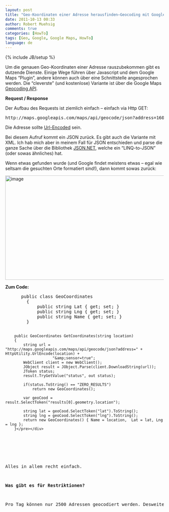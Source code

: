 ```yaml
---
layout: post
title: "Geo-Koordinaten einer Adresse herausfinden–Geocoding mit Google Maps"
date: 2011-10-13 00:33
author: Robert Muehsig
comments: true
categories: [HowTo]
tags: [Geo, Google, Google Maps, HowTo]
language: de
---
```

{% include JB/setup %}
<p>Um die genauen Geo-Koordinaten einer Adresse rauszubekommen gibt es dutzende Dienste. Einige Wege führen über Javascript und dem Google Maps “Plugin”, andere können auch über eine Schnittstelle angesprochen werden. Die “cleverste” (und kostenlose) Variante ist über die Google Maps <a href="http://code.google.com/apis/maps/documentation/geocoding/">Geocoding API</a>.</p> <p><strong>Request / Response</strong></p> <p>Der Aufbau des Requests ist ziemlich einfach – einfach via Http GET:</p> <div style="padding-bottom: 0px; margin: 0px; padding-left: 0px; padding-right: 0px; display: inline; float: none; padding-top: 0px" id="scid:812469c5-0cb0-4c63-8c15-c81123a09de7:e8fb6d32-5a12-4902-9946-6a0d5878f259" class="wlWriterEditableSmartContent"><pre name="code" class="c#">http://maps.googleapis.com/maps/api/geocode/json?address=1600+Amphitheatre+Parkway,+Mountain+View,+CA&amp;sensor=true</pre></div>
<p>Die Adresse sollte <a href="http://msdn.microsoft.com/en-us/library/zttxte6w.aspx">Url-Encoded</a> sein.</p>
<p>Bei diesem Aufruf kommt ein JSON zurück. Es gibt auch die Variante mit XML. Ich hab mich aber in meinem Fall für JSON entschieden und parse die ganze Sache über die Bibliothek <a href="http://james.newtonking.com/pages/json-net.aspx">JSON.NET</a>, welche ein “LINQ-to-JSON” (oder sowas ähnliches) hat. </p>
<p>Wenn etwas gefunden wurde (und Google findet meistens etwas – egal wie seltsam die gesuchten Orte formatiert sind!), dann kommt sowas zurück:</p>
<p><a href="{{BASE_PATH}}/assets/wp-images-de/image1376.png"><img style="background-image: none; border-bottom: 0px; border-left: 0px; padding-left: 0px; padding-right: 0px; display: inline; border-top: 0px; border-right: 0px; padding-top: 0px" title="image" border="0" alt="image" src="{{BASE_PATH}}/assets/wp-images-de/image_thumb558.png" width="514" height="330"></a></p>
<p><strong>Zum Code:</strong></p>
<div style="padding-bottom: 0px; margin: 0px; padding-left: 0px; padding-right: 0px; display: inline; float: none; padding-top: 0px" id="scid:812469c5-0cb0-4c63-8c15-c81123a09de7:ca1a47cc-cbda-4cf3-8605-3d9e6c5ac2a6" class="wlWriterEditableSmartContent"><pre name="code" class="c#">    	public class GeoCoordinates
    	{
        	public string Lat { get; set; }
        	public string Lng { get; set; }
        	public string Name { get; set; }	
		}

		public GeoCoordinates GetCoordinates(string location)
        {
            string url = "http://maps.googleapis.com/maps/api/geocode/json?address=" + HttpUtility.UrlEncode(location) +
                         "&amp;sensor=true";
            WebClient client = new WebClient();
            JObject result = JObject.Parse(client.DownloadString(url));
            JToken status;
            result.TryGetValue("status", out status);

            if(status.ToString() == "ZERO_RESULTS") 
                return new GeoCoordinates();

            var geoCood = result.SelectToken("results[0].geometry.location");

            string lat = geoCood.SelectToken("lat").ToString();
            string lng = geoCood.SelectToken("lng").ToString();
            return new GeoCoordinates() { Name = location,  Lat = lat, Lng = lng };
        }</pre></div>
<p><strong></strong>&nbsp;</p>
<p>Alles in allem recht einfach.</p>
<p><strong>Was gibt es für Restriktionen?</strong></p>
<p>Pro Tag können nur 2500 Adressen geocodiert werden. Desweiteren ist es laut den Terms of Service auch nur erlaubt, wenn man eine Google Map im UI einsetzt bzw. mit der API “kein” Schindluder treibt (massenhaft Daten abziehen ohne das es Sinn macht).Alles weitere bei <a href="http://code.google.com/apis/maps/documentation/geocoding/#Limits">Google</a>.</p>
